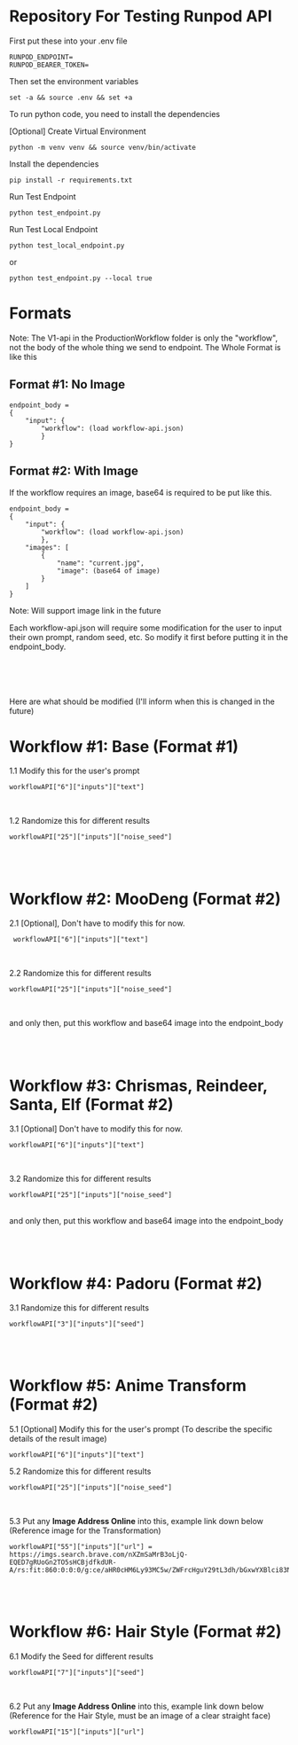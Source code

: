 # Repository For Testing Runpod API
First put these into your .env file
```
RUNPOD_ENDPOINT=
RUNPOD_BEARER_TOKEN=
```

Then set the environment variables
```
set -a && source .env && set +a
```

To run python code, you need to install the dependencies

[Optional] Create Virtual Environment
```
python -m venv venv && source venv/bin/activate
```

Install the dependencies
```
pip install -r requirements.txt
```

Run Test Endpoint
```
python test_endpoint.py
```

Run Test Local Endpoint
```
python test_local_endpoint.py
```

or 
```
python test_endpoint.py --local true
```


# Formats

Note: The V1-api in the ProductionWorkflow folder is only the "workflow", not the body of the whole thing we send to endpoint. The Whole Format is like this

## Format #1: No Image

```
endpoint_body = 
{
    "input": {
        "workflow": (load workflow-api.json)
        }
}
```



## Format #2: With Image

If the workflow requires an image, base64 is required to be put like this.

```
endpoint_body = 
{
    "input": {
        "workflow": (load workflow-api.json)
        },
    "images": [
        {
            "name": "current.jpg",
            "image": (base64 of image)
        }
    ]
}
```

Note: Will support image link in the future


Each workflow-api.json will require some modification for the user to input their own prompt, random seed, etc.
So modify it first before putting it in the endpoint_body.


<br><br><br><br>
Here are what should be modified (I'll inform when this is changed in the future)

# Workflow #1: Base (Format #1)

1.1 Modify this for the user's prompt 
```
workflowAPI["6"]["inputs"]["text"]
```


<br>

1.2 Randomize this for different results

```
workflowAPI["25"]["inputs"]["noise_seed"]
```

<br><br>

# Workflow #2: MooDeng (Format #2)

2.1 [Optional], Don't have to modify this for now.
```
 workflowAPI["6"]["inputs"]["text"]
```


<br>

2.2 Randomize this for different results

```
workflowAPI["25"]["inputs"]["noise_seed"]
```

<br>

and only then, put this workflow and base64 image into the endpoint_body

<br><br>

# Workflow #3: Chrismas, Reindeer, Santa, Elf (Format #2)

3.1 [Optional] Don't have to modify this for now.
```
workflowAPI["6"]["inputs"]["text"]
```

<br>

3.2 Randomize this for different results
```
workflowAPI["25"]["inputs"]["noise_seed"]
```

<br>
and only then, put this workflow and base64 image into the endpoint_body

<br><br>

# Workflow #4: Padoru (Format #2)

3.1 Randomize this for different results
```
workflowAPI["3"]["inputs"]["seed"]
```

<br><br>

# Workflow #5: Anime Transform (Format #2)

5.1 [Optional] Modify this for the user's prompt (To describe the specific details of the result image)
```
workflowAPI["6"]["inputs"]["text"]
```

5.2 Randomize this for different results
```
workflowAPI["25"]["inputs"]["noise_seed"]
```

<br>

5.3 Put any **Image Address Online** into this, example link down below (Reference image for the Transformation)
```
workflowAPI["55"]["inputs"]["url"] = https://imgs.search.brave.com/nXZmSaMrB3oLjQ-EQED7gRUoGn2TO5sHCBjdfkdUR-A/rs:fit:860:0:0:0/g:ce/aHR0cHM6Ly93MC5w/ZWFrcHguY29tL3dh/bGxwYXBlci83NDcv/MzI3L0hELXdhbGxw/YXBlci10YW5qaXJv/LXBpYy1mYW4tYXJ0/LWFuaW1lLWRlbW9u/LXNsYXllci1raW1l/dHN1LW5vLXlhaWJh/LmpwZw 
```

<br><br>



# Workflow #6: Hair Style (Format #2)

6.1 Modify the Seed for different results
```
workflowAPI["7"]["inputs"]["seed"]
```

<br>

6.2 Put any **Image Address Online** into this, example link down below (Reference for the Hair Style, must be an image of a clear straight face)
```
workflowAPI["15"]["inputs"]["url"]
```












